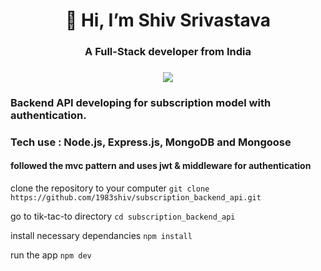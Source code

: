 <h1 align="center">👋 Hi, I’m Shiv Srivastava</h1>

<h3 align="center">A Full-Stack developer from India</h3>
<h3 align="center"><a href="https://twitter.com/const_shiv" ><img src="https://img.shields.io/twitter/follow/const_shiv.svg?style=social" /> </a></h3>

### Backend API developing for subscription model with authentication.
### Tech use : Node.js, Express.js, MongoDB and Mongoose
#### followed the mvc pattern and uses jwt & middleware for authentication


clone the repository to your computer
`git clone https://github.com/1983shiv/subscription_backend_api.git`

go to tik-tac-to directory
`cd subscription_backend_api`

install necessary dependancies
`npm install`

run the app
`npm dev`
